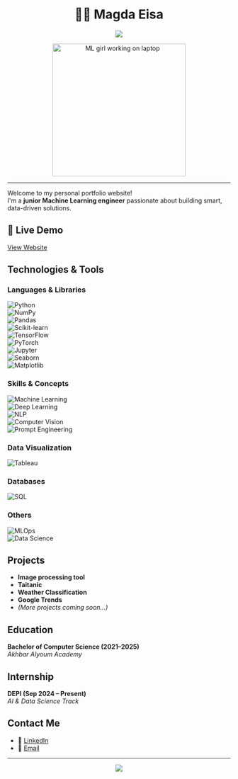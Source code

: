 <h1 align="center">👩‍💻 Magda Eisa</h1>

<p align="center">
  <img src="https://readme-typing-svg.herokuapp.com/?lines=Junior+Machine+Learning+Engineer;Passionate+about+Data+Science&center=true&width=440&height=45&color=F70081&vCenter=true&size=22" />
</p>

<p align="center">
  <img src="https://media.giphy.com/media/L1R1tvI9svkIWwpVYr/giphy.gif" width="300" alt="ML girl working on laptop" />
</p>

---

Welcome to my personal portfolio website!  
I'm a **junior Machine Learning engineer** passionate about building smart, data-driven solutions.

## 🔗 Live Demo
 [View Website](https://magda-ahmed.my.canva.site/)

##  Technologies & Tools

###  Languages & Libraries
![Python](https://img.shields.io/badge/Python-3776AB?style=for-the-badge&logo=python&logoColor=white)  
![NumPy](https://img.shields.io/badge/Numpy-013243?style=for-the-badge&logo=numpy)  
![Pandas](https://img.shields.io/badge/Pandas-150458?style=for-the-badge&logo=pandas)  
![Scikit-learn](https://img.shields.io/badge/Scikit--learn-F7931E?style=for-the-badge&logo=scikit-learn)  
![TensorFlow](https://img.shields.io/badge/TensorFlow-FF6F00?style=for-the-badge&logo=tensorflow)  
![PyTorch](https://img.shields.io/badge/PyTorch-EE4C2C?style=for-the-badge&logo=pytorch&logoColor=white)  
![Jupyter](https://img.shields.io/badge/Jupyter-F37626?style=for-the-badge&logo=jupyter)  
![Seaborn](https://img.shields.io/badge/Seaborn-1E4E73?style=for-the-badge&logo=python)  
![Matplotlib](https://img.shields.io/badge/Matplotlib-11557C?style=for-the-badge&logo=python&logoColor=white)

###  Skills & Concepts
![Machine Learning](https://img.shields.io/badge/Machine%20Learning-blue?style=for-the-badge&logo=google)  
![Deep Learning](https://img.shields.io/badge/Deep%20Learning-purple?style=for-the-badge&logo=openai)  
![NLP](https://img.shields.io/badge/NLP-ff69b4?style=for-the-badge&logo=fastapi&logoColor=white)  
![Computer Vision](https://img.shields.io/badge/Computer%20Vision-0E76A8?style=for-the-badge&logo=codesignal)  
![Prompt Engineering](https://img.shields.io/badge/Prompt%20Engineering-FBCA04?style=for-the-badge&logo=chatgpt&logoColor=black)

###  Data Visualization
![Tableau](https://img.shields.io/badge/Tableau-E97627?style=for-the-badge&logo=tableau&logoColor=white)

###  Databases
![SQL](https://img.shields.io/badge/SQL-4479A1?style=for-the-badge&logo=mysql&logoColor=white)

###  Others
![MLOps](https://img.shields.io/badge/MLOps-006400?style=for-the-badge&logo=azuredevops&logoColor=white)  
![Data Science](https://img.shields.io/badge/Data%20Science-FF6F61?style=for-the-badge&logo=databricks&logoColor=white)

##  Projects
-  **Image processing tool**
-  **Taitanic**
-  **Weather Classification**
-  **Google Trends**
-  *(More projects coming soon...)*

##  Education
**Bachelor of Computer Science (2021–2025)**  
*Akhbar Alyoum Academy*

##  Internship
**DEPI (Sep 2024 – Present)**  
*AI & Data Science Track*

##  Contact Me
- 🔗 [LinkedIn](https://www.linkedin.com/in/magda-ahmed-539006238/)
- 📧 [Email](mailto:magdaeisaaz1188@gmail.com)

---

<p align="center">
  <img src="https://capsule-render.vercel.app/api?type=waving&color=gradient&height=100&section=footer"/>
</p>
